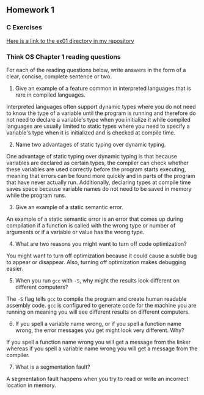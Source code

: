 ## Homework 1

### C Exercises

[Here is a link to the ex01 directory in my repository](https://github.com/vickymmcd/ExercisesInC/tree/master/exercises/ex01)


### Think OS Chapter 1 reading questions

For each of the reading questions below, write answers in the form of
a clear, concise, complete sentence or two.

1) Give an example of a feature common in interpreted languages that is rare in compiled languages.

Interpreted languages often support dynamic types where you do not need to know the type of a variable until the program is running and therefore do not need to declare a variable's type when you initialize it while compiled languages are usually limited to static types where you need to specify a variable's type when it is initialized and is checked at compile time.

2) Name two advantages of static typing over dynamic typing.

One advantage of static typing over dynamic typing is that because variables are declared as certain types, the compiler can check whether these variables are used correctly before the program starts executing, meaning that errors can be found more quickly and in parts of the program that have never actually run. Additionally, declaring types at compile time saves space because variable names do not need to be saved in memory while the program runs.

3) Give an example of a static semantic error.

An example of a static semantic error is an error that comes up during compilation if a function is called with the wrong type or number of arguments or if a variable or value has the wrong type.

4) What are two reasons you might want to turn off code optimization?

You might want to turn off optimization because it could cause a subtle bug to appear or disappear. Also, turning off optimization makes debugging easier.

5) When you run `gcc` with `-S`, why might the results look different on different computers?

The `-S` flag tells `gcc` to compile the program and create human readable assembly code. `gcc` is configured to generate code for the machine you are running on meaning you will see different results on different computers.

6) If you spell a variable name wrong, or if you spell a function name wrong, the error messages you get might look very different.  Why?

If you spell a function name wrong you will get a message from the linker whereas if you spell a variable name wrong you will get a message from the compiler.

7) What is a segmentation fault?

A segmentation fault happens when you try to read or write an incorrect location in memory.
